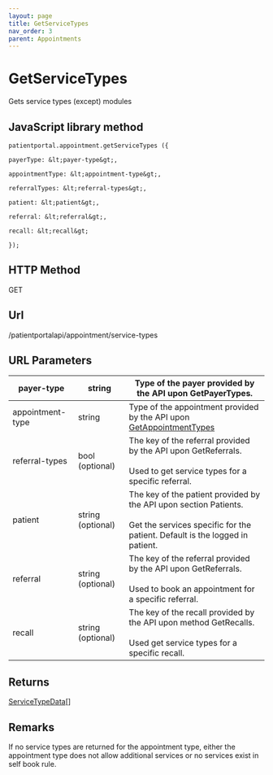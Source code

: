 ```yaml
---
layout: page
title: GetServiceTypes
nav_order: 3
parent: Appointments
---
```


# GetServiceTypes

Gets service types (except) modules

## JavaScript library method

```
patientportal.appointment.getServiceTypes ({

payerType: &lt;payer-type&gt;,

appointmentType: &lt;appointment-type&gt;,

referralTypes: &lt;referral-types&gt;,

patient: &lt;patient&gt;,

referral: &lt;referral&gt;,

recall: &lt;recall&gt;

});
```

## HTTP Method

GET

## ****Url****

/patientportalapi/appointment/service-types

## URL Parameters

| payer-type | string | Type of the payer provided by the API upon GetPayerTypes. |
| --- | --- | --- |
| appointment-type | string | Type of the appointment provided by the API upon [GetAppointmentTypes](#_GetAppointmentTypes) |
| referral-types | bool (optional) | The key of the referral provided by the API upon GetReferrals.<br><br>Used to get service types for a specific referral. |
| patient | string (optional) | The key of the patient provided by the API upon section Patients.<br><br>Get the services specific for the patient. Default is the logged in patient. |
| referral | string (optional) | The key of the referral provided by the API upon GetReferrals.<br><br>Used to book an appointment for a specific referral. |
| recall | string (optional) | The key of the recall provided by the API upon method GetRecalls.<br><br>Used get service types for a specific recall. |

## Returns

[ServiceTypeData](#_ServiceTypeData)\[\]

## Remarks

If no service types are returned for the appointment type, either the appointment type does not allow additional services or no services exist in self book rule.

